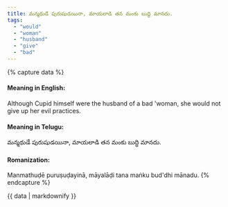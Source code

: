 ```yaml
---
title: మన్మథుడే పురుషుడయినా, మాయలాడి తన మంకు బుద్ధి మానదు.
tags:
  - "would"
  - "woman"
  - "husband"
  - "give"
  - "bad"
---
```


{% capture data %}
#### Meaning in English:
Although Cupid himself were the husband of a bad 'woman, she would not give up her evil practices.

#### Meaning in Telugu:
మన్మథుడే పురుషుడయినా, మాయలాడి తన మంకు బుద్ధి మానదు.

#### Romanization:
Manmathuḍē puruṣuḍayinā, māyalāḍi tana maṅku bud'dhi mānadu.
{% endcapture %}

{{ data | markdownify }}

